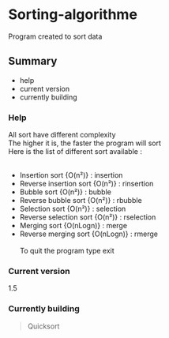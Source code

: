 # Sorting-algorithme
Program created to sort data

## Summary
- help
- current version
- currently building

### Help
All sort have different complexity <br/>
The higher it is, the faster the program will sort <br/>
Here is the list of different sort available : <br/> <br/>
- Insertion sort {O(n²)} : insertion <br/>
- Reverse insertion sort {O(n²)} : rinsertion <br/>
- Bubble sort {O(n²)} : bubble <br/>
- Reverse bubble sort {O(n²)} : rbubble <br/>
- Selection sort {O(n²)} : selection <br/>
- Reverse selection sort {O(n²)} : rselection <br/>
- Merging sort {O(nLogn)} : merge <br/>
- Reverse merging sort {O(nLogn)} : rmerge <br/> <br/>
To quit the program type exit

### Current version
1.5

### Currently building
> Quicksort